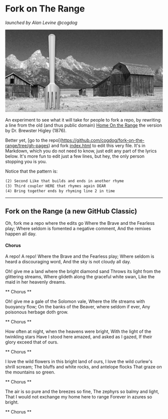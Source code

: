 # Fork on The Range
*launched by Alan Levine @cogdog*

![forking the range](images/ranch.jpg  "home on the range")

An experiment to see what it will take for people to fork a repo, by rewriting a line from the old (and thus public domain) [Home On the Range](https://en.wikipedia.org/wiki/Home_on_the_Range) the version by Dr. Brewster Higley (1876). 

Better yet, [go to the repo[(https://github.com/cogdog/fork-on-the-range/tree/gh-pages) and fork [index.html](https://github.com/cogdog/fork-on-the-range/blob/gh-pages/fork-this.md) to edit this very file. It's in Markdown, which you do not need to know, just edit any part of the lyrics below. It's more fun to edit just a few lines, but hey, the only person stopping you is you.

Notice that the pattern is:

```(1) Intro line that ends in a rhymmable word
(2) Second Like that builds and ends in another rhyme
(3) Third coupler HERE that rhymes again DEAR
(4) Bring together ends by rhyming line 2 in time
```

--- 

## Fork on the Range (a new GitHub Classic)

Oh, fork me a repo where the edits go
Where the Brave and the Fearless play;
Where seldom is fomented a negative comment,
And the remixes happen all day.

#### Chorus
A repo! A repo!
Where the Brave and the Fearless play;
Where seldom is heard a discouraging word,
And the sky is not cloudy all day.

Oh! give me a land where the bright diamond sand
Throws its light from the glittering streams,
Where glideth along the graceful white swan,
Like the maid in her heavenly dreams.

** Chorus **

Oh! give me a gale of the Solomon vale,
Where the life streams with buoyancy flow;
On the banks of the Beaver, where seldom if ever,
Any poisonous herbage doth grow.

** Chorus **

How often at night, when the heavens were bright,
With the light of the twinkling stars
Have I stood here amazed, and asked as I gazed,
If their glory exceed that of ours.

** Chorus **

I love the wild flowers in this bright land of ours,
I love the wild curlew's shrill scream;
The bluffs and white rocks, and antelope flocks
That graze on the mountains so green.

** Chorus **

The air is so pure and the breezes so fine,
The zephyrs so balmy and light,
That I would not exchange my home here to range
Forever in azures so bright.

** Chorus **


